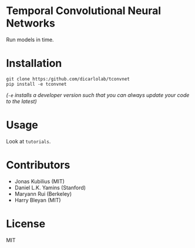 # Temporal Convolutional Neural Networks

Run models in time.

# Installation

```
git clone https:/github.com/dicarlolab/tconvnet
pip install -e tconvnet
```

*(`-e` installs a developer version such that you can always update your code to the latest)*

# Usage

Look at `tutorials`.

# Contributors

- Jonas Kubilius (MIT)
- Daniel L.K. Yamins (Stanford)
- Maryann Rui (Berkeley)
- Harry Bleyan (MIT)

# License

MIT
